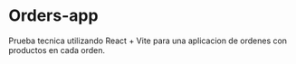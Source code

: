 # Orders-app

Prueba tecnica utilizando React + Vite para una aplicacion de ordenes con productos en cada orden.
